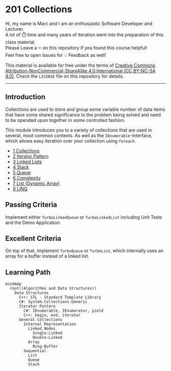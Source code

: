 # 201 Collections

Hi, my name is Marc and I am an enthusiastic Software Developer and Lecturer.\
A lot of ⏱️ time and many years of iteration went into the preparation of this class material.\
Please Leave a ⭐️ on this repository if you found this course helpful!\
Feel free to open Issues for 💡 Feedback as well!

This material is available for free under the terms of [Creative Commons Attribution-NonCommercial-ShareAlike 4.0 International (CC BY-NC-SA 4.0)](https://creativecommons.org/licenses/by-nc-sa/4.0/deed.en). Check the `LICENSE` file on this repository for details.

---

## Introduction

Collections are used to store and group some variable number of data items that have some shared significance to the problem being solved and need to be operated upon together in some controlled fashion.

This module introduces you to a variety of collections that are used in several, most common contexts. As well as the `IEnumerable`-Interface, which allows easy iteration over your collection using `foreach`.

- [1 Collections](1-collections)
- [2 Iterator Pattern](2-iterator-pattern)
- [3 Linked Lists](3-linked-lists)
- [4 Stack](4-stack)
- [5 Queue](5-queue)
- [6 Complexity](6-complexity)
- [7 List (Dynamic Array)](7-list)
- [8 LINQ](8-linq)

## Passing Criteria
Implement either `TurboLinkedQueue` or `TurboLinkedList` including Unit Tests and the Demo Application.

## Excellent Criteria
On top of that, implement `TurboQueue` or `TurboList`, which internally uses an array for a buffer instead of a linked list.


## Learning Path

```mermaid
mindmap
  root((Algorithms and Data Structures))
    Data Structures
      C++: STL - Standard Template Library
      C#: System.Collections.Generic
      Iterator Pattern
        C#: IEnumerable, IEnumerator, yield
        C++: begin, end, iterator
      General Collections
        Internal Representation
          Linked Nodes
            Single-Linked
            Double-Linked
          Array
            Ring-Buffer
        Sequential
          List
          Queue
          Stack


```
